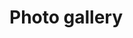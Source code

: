 # Photo gallery 

[Git branch]:(https://github.com/codiku/react-native-advanced-concepts/tree/006-EN-gallery)